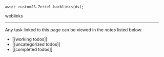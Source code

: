 
```dataviewjs
await customJS.Zettel.backlinks(dv);
```
weblinks 
___
Any task linked to this page can be viewed in the notes listed below:

- [[working todos]]
- [[uncategorized todos]]
- [[completed todos]]
